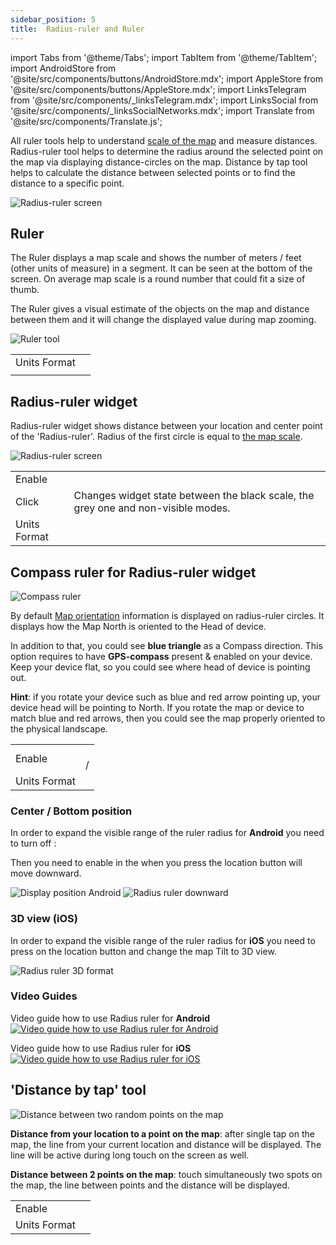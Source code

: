 ```yaml
---
sidebar_position: 5
title:  Radius-ruler and Ruler
---
```


import Tabs from '@theme/Tabs';
import TabItem from '@theme/TabItem';
import AndroidStore from '@site/src/components/buttons/AndroidStore.mdx';
import AppleStore from '@site/src/components/buttons/AppleStore.mdx';
import LinksTelegram from '@site/src/components/_linksTelegram.mdx';
import LinksSocial from '@site/src/components/_linksSocialNetworks.mdx';
import Translate from '@site/src/components/Translate.js';


All ruler tools help to understand [scale of the map](https://en.wikipedia.org/wiki/Scale_(map)) and measure distances. Radius-ruler tool helps to determine the radius around the selected point on the map via displaying distance-circles on the map. Distance by tap tool helps to calculate the distance between selected points or to find the distance to a specific point.

![Radius-ruler screen](@site/static/img/widgets/radius_ruler_screen.png)

## Ruler

The Ruler displays a map scale and shows the number of meters / feet (other units of measure) in a segment. It can be seen at the bottom of the screen. On average map scale is a round number that could fit a size of thumb. 

The Ruler gives a visual estimate of the objects on the map and distance between them and it will change the displayed value during map zooming.

![Ruler tool](@site/static/img/widgets/ruler_tool_map.png)


| | |
|------------|------------|
| Units Format | <Translate android="true" ids="android_button_seq"/> <Translate android="true" ids="shared_string_menu,configure_profile,general_settings_2,units_and_formats,unit_of_length"/>  |
| | <Translate ios="true" ids="ios_button_seq"/> <Translate ios="true" ids="menu,sett_settings,app_profiles,general_settings_2,units_and_formats,unit_of_length"/> |


## Radius-ruler widget
Radius-ruler widget shows distance between your location and center point of the 'Radius-ruler'. Radius of the first circle is equal to [the map scale](#ruler).

![Radius-ruler screen](@site/static/img/widgets/radius_ruler_widget.png)

| | |
|------------|------------|
| Enable | <Translate android="true" ids="android_button_seq"/> <Translate android="true" ids="shared_string_menu,layer_map_appearance,map_widget_right,radius_ruler_item"/> <br /> <Translate ios="true" ids="ios_button_seq"/> <Translate ios="true" ids="menu,layer_map_appearance,map_widget_right,map_widget_ruler_control"/> |
| Click | Сhanges widget state between the black scale, the grey one and non-visible modes. |
| Units Format | <Translate android="true" ids="android_button_seq"/> <Translate android="true" ids="shared_string_menu,configure_profile,general_settings_2,units_and_formats,unit_of_length"/> <br /> <Translate ios="true" ids="ios_button_seq"/> <Translate ios="true" ids="menu,sett_settings,app_profiles,general_settings_2,units_and_formats,unit_of_length"/>  |

## Compass ruler for Radius-ruler widget

![Compass ruler](@site/static/img/widgets/compass_ruler.png)

By default [Map orientation](../map/interact-with-map#map-orientation--compass) information is displayed on radius-ruler circles. It displays how the Map North is oriented to the Head of device. 

In addition to that, you could see **blue triangle** as a Compass direction. This option requires to have **GPS-compass** present & enabled on your device. Keep your device flat, so you could see where head of device is pointing out. 

**Hint**: if you rotate your device such as blue and red arrow pointing up, your device head will be pointing to North. If you rotate the map or device to match blue and red arrows, then you could see the map properly oriented to the physical landscape.

| | |
|------------|------------|
| Enable |<Translate android="true" ids="android_button_seq"/> <Translate android="true" ids="shared_string_menu,layer_map_appearance,map_widget_right,radius_ruler_item,hide_compass_ruler"/> <br /> <Translate ios="true" ids="ios_button_seq"/> <Translate ios="true" ids="menu,layer_map_appearance,map_widget_right,map_widget_ruler_control,shared_string_ellipsis,show_compass_ruler"/> / <Translate ios="true" ids="hide_compass_ruler"/> |
| Units Format | <Translate android="true" ids="android_button_seq"/> <Translate android="true" ids="shared_string_menu,configure_profile,general_settings_2,units_and_formats,angular_measeurement"/> <br /> <Translate ios="true" ids="ios_button_seq"/> <Translate ios="true" ids="menu,sett_settings,app_profiles,general_settings_2,units_and_formats,angular_units"/>|


### Center / Bottom position
In order to expand the visible range of the ruler radius for **Android** you need to turn off <Translate android="true" ids="always_center_position_on_map"/>: 

<Translate android="true" ids="shared_string_menu,configure_profile,general_settings_2,always_center_position_on_map"/>

Then you need to enable <Translate android="true" ids="radius_ruler_item"/> in the <Translate android="true" ids="layer_map_appearance"/> when you press the location button <Translate android="true" ids="radius_ruler_item"/> will move downward.

![Display position Android](@site/static/img/widgets/radius_ruler_display_position_android.png) ![Radius ruler downward](@site/static/img/widgets/radius_ruler_downward_android.png)

### 3D view (iOS)

In order to expand the visible range of the ruler radius for **iOS** you need to press on the location button and change the map Tilt to 3D view.

![Radius ruler 3D format](@site/static/img/widgets/radius_ruler_2_5D_ios.png)


### Video Guides
Video guide how to use Radius ruler for **Android**
[![Video guide how to use Radius ruler for Android](@site/static/img/widgets/radius_ruler_video_android.png)](https://www.youtube.com/watch?v=MWT20dVtkDc)


Video guide how to use Radius ruler for **iOS**
[![Video guide how to use Radius ruler for iOS](@site/static/img/widgets/radius_ruler_video_ios.png)](https://www.youtube.com/watch?v=C9QLQ52ndiA&t=10s)

## 'Distance by tap' tool

![Distance between two random points on the map](@site/static/img/widgets/distance_between_two_random_points.png)

**Distance from your location to a point on the map**: after single tap on the map, the line from your current location and distance will be displayed. The line will be active during long touch on the screen as well.

**Distance between 2 points on the map**: touch simultaneously two spots on the map, the line between points and the distance will be displayed.

| | |
|------------|------------|
| Enable | <Translate android="true" ids="android_button_seq"/> <Translate android="true" ids="shared_string_menu,layer_map_appearance,map_widget_appearance_rem,map_widget_distance_by_tap"/> <br /> <Translate ios="true" ids="ios_button_seq"/> <Translate ios="true" ids="menu,layer_map_appearance,map_widget_appearance_rem,map_widget_distance_by_tap"/> |
| Units Format |<Translate android="true" ids="android_button_seq"/> <Translate android="true" ids="shared_string_menu,configure_profile,general_settings_2,units_and_formats,unit_of_length"/> <br /> <Translate ios="true" ids="ios_button_seq"/> <Translate ios="true" ids="menu,sett_settings,app_profiles,general_settings_2,units_and_formats,unit_of_length"/>|
